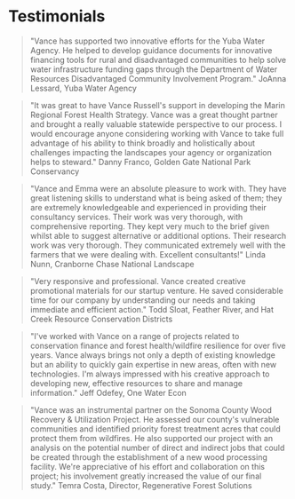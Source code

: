 # Testimonials

> "Vance has supported two innovative efforts for the Yuba Water Agency. He helped to develop guidance documents for innovative financing tools for rural and disadvantaged communities to help solve water infrastructure funding gaps through the Department of Water Resources Disadvantaged Community Involvement Program." JoAnna Lessard, Yuba Water Agency

> "It was great to have Vance Russell's support in developing the Marin Regional Forest Health Strategy. Vance was a great thought partner and brought a really valuable statewide perspective to our process. I would encourage anyone considering working with Vance to take full advantage of his ability to think broadly and holistically about challenges impacting the landscapes your agency or organization helps to steward." Danny Franco, Golden Gate National Park Conservancy

> "Vance and Emma were an absolute pleasure to work with. They have great listening skills to understand what is being asked of them; they are extremely knowledgeable and experienced in providing their consultancy services. Their work was very thorough, with comprehensive reporting. They kept very much to the brief given whilst able to suggest alternative or additional options. Their research work was very thorough. They communicated extremely well with the farmers that we were dealing with. Excellent consultants!" Linda Nunn, Cranborne Chase National Landscape

> "Very responsive and professional. Vance created creative promotional materials for our startup venture. He saved considerable time for our company by understanding our needs and taking immediate and efficient action." Todd Sloat, Feather River, and Hat Creek Resource Conservation Districts

> "I've worked with Vance on a range of projects related to conservation finance and forest health/wildfire resilience for over five years. Vance always brings not only a depth of existing knowledge but an ability to quickly gain expertise in new areas, often with new technologies. I'm always impressed with his creative approach to developing new, effective resources to share and manage information." Jeff Odefey, One Water Econ

> "Vance was an instrumental partner on the Sonoma County Wood Recovery & Utilization Project. He assessed our county's vulnerable communities and identified priority forest treatment acres that could protect them from wildfires. He also supported our project with an analysis on the potential number of direct and indirect jobs that could be created through the establishment of a new wood processing facility. We're appreciative of his effort and collaboration on this project; his involvement greatly increased the value of our final study." Temra Costa, Director, Regenerative Forest Solutions